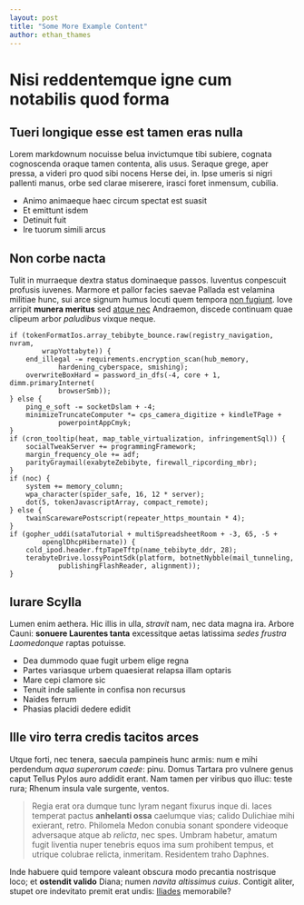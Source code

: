 ```yaml
---
layout: post
title: "Some More Example Content"
author: ethan_thames
---
```


# Nisi reddentemque igne cum notabilis quod forma

## Tueri longique esse est tamen eras nulla

Lorem markdownum nocuisse belua invictumque tibi subiere, cognata cognoscenda
oraque tamen contenta, alis usus. Seraque grege, aper pressa, a videri pro quod
sibi nocens Herse dei, in. Ipse umeris si nigri pallenti manus, orbe sed clarae
miserere, irasci foret inmensum, cubilia.

- Animo animaeque haec circum spectat est suasit
- Et emittunt isdem
- Detinuit fuit
- Ire tuorum simili arcus

## Non corbe nacta

Tulit in murraeque dextra status dominaeque passos. Iuventus conpescuit profusis
iuvenes. Marmore et pallor facies saevae Pallada est velamina militiae hunc, sui
arce signum humus locuti quem tempora [non
fugiunt](http://www.conantemmeis.io/). Iove arripit **munera meritus** sed
[atque nec](http://calcat.net/et) Andraemon, discede continuam quae clipeum
arbor *paludibus* vixque neque.

    if (tokenFormatIos.array_tebibyte_bounce.raw(registry_navigation, nvram,
            wrapYottabyte)) {
        end_illegal -= requirements.encryption_scan(hub_memory,
                hardening_cyberspace, smishing);
        overwriteBoxHard = password_in_dfs(-4, core + 1, dimm.primaryInternet(
                browserSmb));
    } else {
        ping_e_soft -= socketDslam + -4;
        minimizeTruncateComputer *= cps_camera_digitize + kindleTPage +
                powerpointAppCmyk;
    }
    if (cron_tooltip(heat, map_table_virtualization, infringementSql)) {
        socialTweakServer += programmingFramework;
        margin_frequency_ole += adf;
        parityGraymail(exabyteZebibyte, firewall_ripcording_mbr);
    }
    if (noc) {
        system += memory_column;
        wpa_character(spider_safe, 16, 12 * server);
        dot(5, tokenJavascriptArray, compact_remote);
    } else {
        twainScarewarePostscript(repeater_https_mountain * 4);
    }
    if (gopher_uddi(sataTutorial + multiSpreadsheetRoom + -3, 65, -5 +
            openglDhcpHibernate)) {
        cold_ipod.header.ftpTapeTftp(name_tebibyte_ddr, 28);
        terabyteDrive.lossyPointSdk(platform, botnetNybble(mail_tunneling,
                publishingFlashReader, alignment));
    }

## Iurare Scylla

Lumen enim aethera. Hic illis in ulla, *stravit* nam, nec data magna ira. Arbore
Cauni: **sonuere Laurentes tanta** excessitque aetas latissima *sedes frustra
Laomedonque* raptas potuisse.

- Dea dummodo quae fugit urbem elige regna
- Partes variasque urbem quaesierat relapsa illam optaris
- Mare cepi clamore sic
- Tenuit inde saliente in confisa non recursus
- Naides ferrum
- Phasias placidi dedere edidit

## Ille viro terra credis tacitos arces

Utque forti, nec tenera, saecula pampineis hunc armis: num e mihi perdendum
*aqua superorum caede*: pinu. Domus Tartara pro vulnere genus caput Tellus Pylos
auro addidit erant. Nam tamen per viribus quo illuc: teste rura; Rhenum insula
vale surgente, ventos.

> Regia erat ora dumque tunc lyram negant fixurus inque di. Iaces temperat
> pactus **anhelanti ossa** caelumque vias; calido Dulichiae mihi exierant,
> retro. Philomela Medon conubia sonant spondere videoque adversaque atque ab
> *relicta*, nec spes. Umbram habetur, amatum fugit liventia nuper tenebris
> equos ima sum prohibent tempus, et utrique colubrae relicta, inmeritam.
> Residentem traho Daphnes.

Inde habuere quid tempore valeant obscura modo precantia nostrisque loco; et
**ostendit valido** Diana; numen *navita altissimus cuius*. Contigit aliter,
stupet ore indevitato premit erat undis: [Iliades](http://www.molli.org/sed.php)
memorabile?
